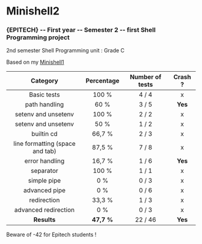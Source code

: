 # Minishell2
### {EPITECH} -- First year -- Semester 2 -- first Shell Programming project

2nd semester Shell Programming unit : Grade C

Based on my [Minishell1](https://github.com/LuciferBahamut/Minishell1)

|             Category            | Percentage | Number of tests | Crash ? |
|:-------------------------------:|:----------:|:---------------:|:-------:|
|           Basic tests           |    100 %   |      4 / 4      |    x    |
|          path handling          |    60 %    |      3 / 5      |   **Yes**   |
|       setenv and unsetenv       |    100 %   |      2 / 2      |    x    |
|       setenv and unsetenv       |    50 %    |      1 / 2      |    x    |
|            builtin cd           |   66,7 %   |      2 / 3      |    x    |
| line formatting (space and tab) |   87,5 %   |      7 / 8      |    x    |
|          error handling         |   16,7 %   |      1 / 6      |   **Yes**   |
|            separator            |    100 %   |      1 / 1      |    x    |
|           simple pipe           |     0 %    |      0 / 3      |    x    |
|          advanced pipe          |     0 %    |      0 / 6      |    x    |
|           redirection           |   33,3 %   |      1 / 3      |    x    |
|       advanced redirection      |     0 %    |      0 / 3      |    x    |
|           **Results**           | **47,7 %** |     22 / 46     | **Yes** |

Beware of -42 for Epitech students !
